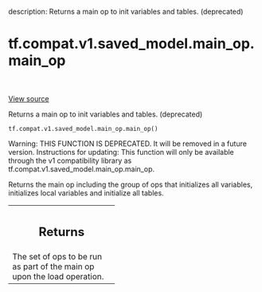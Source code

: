 description: Returns a main op to init variables and tables. (deprecated)

<div itemscope itemtype="http://developers.google.com/ReferenceObject">
<meta itemprop="name" content="tf.compat.v1.saved_model.main_op.main_op" />
<meta itemprop="path" content="Stable" />
</div>

# tf.compat.v1.saved_model.main_op.main_op

<!-- Insert buttons and diff -->

<table class="tfo-notebook-buttons tfo-api nocontent" align="left">

</table>

<a target="_blank" href="/code/stable/tensorflow/python/saved_model/main_op_impl.py">View source</a>



Returns a main op to init variables and tables. (deprecated)

<pre class="devsite-click-to-copy prettyprint lang-py tfo-signature-link">
<code>tf.compat.v1.saved_model.main_op.main_op()
</code></pre>



<!-- Placeholder for "Used in" -->

Warning: THIS FUNCTION IS DEPRECATED. It will be removed in a future version.
Instructions for updating:
This function will only be available through the v1 compatibility library as tf.compat.v1.saved_model.main_op.main_op.

Returns the main op including the group of ops that initializes all
variables, initializes local variables and initialize all tables.

<!-- Tabular view -->
 <table class="responsive fixed orange">
<colgroup><col width="214px"><col></colgroup>
<tr><th colspan="2"><h2 class="add-link">Returns</h2></th></tr>
<tr class="alt">
<td colspan="2">
The set of ops to be run as part of the main op upon the load operation.
</td>
</tr>

</table>

